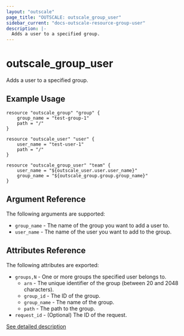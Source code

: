 ```yaml
---
layout: "outscale"
page_title: "OUTSCALE: outscale_group_user"
sidebar_current: "docs-outscale-resource-group-user"
description: |-
  Adds a user to a specified group.
---
```


# outscale_group_user

Adds a user to a specified group.

## Example Usage

```hcl
resource "outscale_group" "group" {
    group_name = "test-group-1"
    path = "/"
}

resource "outscale_user" "user" {
    user_name = "test-user-1"
    path = "/"
}

resource "outscale_group_user" "team" {
    user_name = "${outscale_user.user.user_name}"
    group_name = "${outscale_group.group.group_name}"
}
```

## Argument Reference

The following arguments are supported:

* `group_name` - The name of the group you want to add a user to.
* `user_name` - The name of the user you want to add to the group.

## Attributes Reference

The following attributes are exported:

* `groups,N` - One or more groups the specified user belongs to.
  + `arn` - The unique identifier of the group (between 20 and 2048 characters).
  + `group_id` - The ID of the group.
  + `group_name` - The name of the group.
  + `path` - The path to the group.
* `request_id` - (Optional) The ID of the request.

[See detailed description](http://docs.outscale.com/api_eim/operations/Action_ListGroupsForUser_get.html#_api_eim-action_listgroupsforuser_get)
